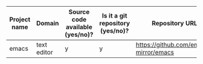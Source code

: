 Project name | Domain                  | Source code available (**y**es/**n**o)? | Is it a git repository (**y**es/**n**o)? | Repository URL                                               | Clone URL                                                        | Estimated number of commits
---|-------------------------|-----------------------------------------|-----------------------------------|--------------------------------------------------------------|------------------------------------------------------------------|---
emacs | text editor             | y                                       | y                                 | https://github.com/emacs-mirror/emacs                        | https://github.com/emacs-mirror/emacs.git                        | 153,926
